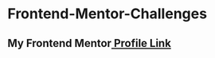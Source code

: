 # Frontend-Mentor-Challenges
## My Frontend Mentor[ Profile Link ](https://www.frontendmentor.io/profile/sharif-22)
